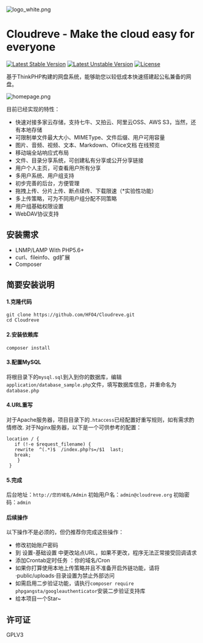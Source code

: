 ![logo_white.png](https://raw.githubusercontent.com/HFO4/Cloudreve/master/static/img/logo_white.png)

Cloudreve - Make the cloud easy for everyone
=========================
[![Latest Stable Version](https://poser.pugx.org/hfo4/cloudreve/v/stable)](https://packagist.org/packages/hfo4/cloudreve)
[![Latest Unstable Version](https://poser.pugx.org/hfo4/cloudreve/v/unstable)](https://packagist.org/packages/hfo4/cloudreve)
[![License](https://poser.pugx.org/hfo4/cloudreve/license)](https://packagist.org/packages/hfo4/cloudreve)

基于ThinkPHP构建的网盘系统，能够助您以较低成本快速搭建起公私兼备的网盘。

![homepage.png](https://download.aoaoao.me/homepage.png)

目前已经实现的特性：

* 快速对接多家云存储，支持七牛、又拍云、阿里云OSS、AWS S3，当然，还有本地存储
* 可限制单文件最大大小、MIMEType、文件后缀、用户可用容量
* 图片、音频、视频、文本、Markdown、Ofiice文档 在线预览
* 移动端全站响应式布局
* 文件、目录分享系统，可创建私有分享或公开分享链接
* 用户个人主页，可查看用户所有分享
* 多用户系统、用户组支持
* 初步完善的后台，方便管理
* 拖拽上传、分片上传、断点续传、下载限速（*实验性功能）
* 多上传策略，可为不同用户组分配不同策略
* 用户组基础权限设置
* WebDAV协议支持

安装需求
------------
* LNMP/LAMP With PHP5.6+
* curl、fileinfo、gd扩展
* Composer

简要安装说明
------------
#### 1.克隆代码
```
git clone https://github.com/HFO4/Cloudreve.git
cd Cloudreve
```
#### 2.安装依赖库
```
composer install
```
#### 3.配置MySQL
将根目录下的`mysql.sql`到入到你的数据库，编辑`application/database_sample.php`文件，填写数据库信息，并重命名为`database.php`

#### 4.URL重写
对于Apache服务器，项目目录下的`.htaccess`已经配置好重写规则，如有需求酌情修改.
对于Nginx服务器，以下是一个可供参考的配置：
```
location / {
   if (!-e $request_filename) {
   rewrite  ^(.*)$  /index.php?s=/$1  last;
   break;
    }
 }
 ```
#### 5.完成
后台地址：`http://您的域名/Admin` 初始用户名：`admin@cloudreve.org` 初始密码：`admin`
#### 后续操作
以下操作不是必须的，但仍推荐你完成这些操作：
* 修改初始账户密码
* 到 设置-基础设置 中更改站点URL，如果不更改，程序无法正常接受回调请求
* 添加Crontab定时任务 ：你的域名/Cron
* 如果你打算使用本地上传策略并且不准备开启外链功能，请将·public/uploads·目录设置为禁止外部访问
* 如需启用二步验证功能，请执行`composer require phpgangsta/googleauthenticator`安装二步验证支持库
* 给本项目一个Star~

许可证
------------
GPLV3
